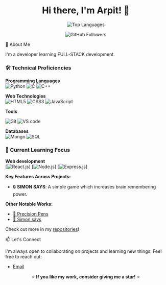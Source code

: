 <h1 align="center">Hi there, I'm Arpit! 👋</h1>

<p align="center">
  <img src="https://github-readme-stats.vercel.app/api/top-langs/?username=Arpit0487&layout=compact&theme=radical" alt="Top Languages">
</p>

<p align="center">
  <img src="https://img.shields.io/github/followers/Arpit0487?style=social" alt="GitHub Followers"/>
</p>

🚀 About Me

I'm a developer learning FULL-STACK development.

### 🛠️ Technical Proficiencies

**Programming Languages**  
![Python](https://img.shields.io/badge/Python-3776AB?style=flat&logo=python&logoColor=white)
![C](https://img.shields.io/badge/C-00599C?style=flat&logo=c&logoColor=white)
![C++](https://img.shields.io/badge/C%2B%2B-00599C?style=flat&logo=c%2B%2B&logoColor=white)

**Web Technologies**  
![HTML5](https://img.shields.io/badge/HTML5-E34F26?style=flat&logo=html5&logoColor=white)
![CSS3](https://img.shields.io/badge/CSS3-1572B6?style=flat&logo=css3&logoColor=white)
![JavaScript](https://img.shields.io/badge/JavaScript-F7DF1E?style=flat&logo=javascript&logoColor=black)

**Tools**  

![Git](https://img.shields.io/badge/Git-F05032?style=flat&logo=git&logoColor=white)
![VS code](https://img.shields.io/badge/VS%20Code-007ACC?style=flat&logo=vscode&logoColor=white)

**Databases**  
![Mongo](https://img.shields.io/badge/MongoDB-47A248?style=flat&logo=mongodb&logoColor=white)
![SQL](https://img.shields.io/badge/SQL-4479A1?style=flat&logo=postgresql&logoColor=white)

### 🌱 Current Learning Focus

**Web development**  
[![React.js](https://img.shields.io/badge/React-61DAFB?style=flat&logo=react&logoColor=black)]
[![Node.js](https://img.shields.io/badge/Node.js-339933?style=flat&logo=nodedotjs&logoColor=white)]
[![Express.js](https://img.shields.io/badge/Express-000000?style=flat&logo=express&logoColor=yellow)]

**Key Features Across Projects:**
- 🔒 **SIMON SAYS**: A simple game which increases brain remembering power.

**Other Notable Works:**
- [🛒 Precision Pens](https://github.com/Arpit0487/Precision-Pens)
- [🎳 Simon says](https://github.com/Arpit0487/simon-says)

Check out more in my [repositories](https://github.com/Arpit0487?tab=repositories)!

📫 Let's Connect

I'm always open to collaborating on projects and learning new things. Feel free to reach out:

-  [Email](arpitshh5568@gmail.com)

<p align="center">⭐️ <strong>If you like my work, consider giving me a star!</strong> ⭐️</p>
